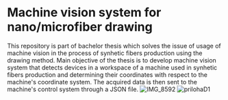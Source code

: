 # Machine vision system for nano/microfiber drawing
This repository is part of bachelor thesis which solves the issue of usage of machine vision in the process of synhetic fibers production using the drawing method. Main objective of the thesis is to develop machine vision system that detects devices in a workspace of a machine used in synhetic fibers production and determining their coordinates with respect to the machine's coordinate system. The acquired data is then sent to the machine's control system through a JSON file.
![IMG_8592](https://github.com/kubeex/Machine-vision-system-for-nano-microfiber-drawing-/assets/31935493/55a63d23-c68d-4ef8-8d4d-8b47a8a33863)
![prilohaD1](https://github.com/kubeex/Machine-vision-system-for-nano-microfiber-drawing-/assets/31935493/521798d1-070d-41ee-ac85-f98d39698851)
